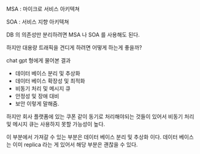MSA : 마이크로 서비스 아키텍쳐


SOA : 서비스 지향 아키텍쳐

DB 의 의존성만 분리하려면 MSA 나 SOA 를 사용해도 된다.

하지만 대용량 트래픽을 견디게 하려면 어떻게 하는게 좋을까?

chat gpt 형에게 물어본 결과

* 데이터 베이스 분리 및 추상화
* 데이터 베이스 확장성 및 최적화
* 비동기 처리 및 메시지 큐
* 안정성 및 장애 대비
* 보안
이렇게 말해줌.

하지만 회사 플랫폼에 있는 쿠폰 같이 동기로 처리해야되는 것들이 있어서 비동기 처리 및 메시지 큐는 사용하지 못할 가능성이 높다.

이 부분에서 가져갈 수 있는 부분은 데이터 베이스 분리 및 추상화 이다.
데이터 베이스는 이미 replica 라는 게 있어서 해당 부분은 괜찮을 수 있다.